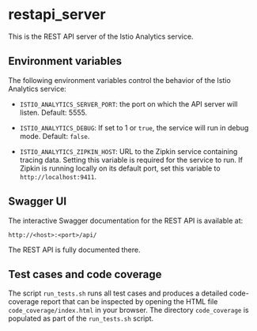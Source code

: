 # restapi_server

This is the REST API server of the Istio Analytics service.

## Environment variables

The following environment variables control the behavior of the Istio Analytics service:

* `ISTIO_ANALYTICS_SERVER_PORT`: the port on which the API server will listen. Default: 5555.

* `ISTIO_ANALYTICS_DEBUG`: If set to 1 or `true`, the service will run in debug mode. Default: `false`.

* `ISTIO_ANALYTICS_ZIPKIN_HOST`: URL to the Zipkin service containing tracing data. Setting this variable is required for the service to run. If Zipkin is running locally on its default port, set this variable to `http://localhost:9411`.

## Swagger UI

The interactive Swagger documentation for the REST API is available at:

```
http://<host>:<port>/api/
```

The REST API is fully documented there.

## Test cases and code coverage

The script `run_tests.sh` runs all test cases and produces a detailed code-coverage report that can be inspected by opening the HTML file `code_coverage/index.html` in your browser. The directory `code_coverage` is populated as part of the `run_tests.sh` script.